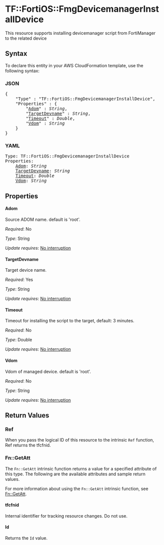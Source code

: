 # TF::FortiOS::FmgDevicemanagerInstallDevice

This resource supports installing devicemanager script from FortiManager to the related device

## Syntax

To declare this entity in your AWS CloudFormation template, use the following syntax:

### JSON

<pre>
{
    "Type" : "TF::FortiOS::FmgDevicemanagerInstallDevice",
    "Properties" : {
        "<a href="#adom" title="Adom">Adom</a>" : <i>String</i>,
        "<a href="#targetdevname" title="TargetDevname">TargetDevname</a>" : <i>String</i>,
        "<a href="#timeout" title="Timeout">Timeout</a>" : <i>Double</i>,
        "<a href="#vdom" title="Vdom">Vdom</a>" : <i>String</i>
    }
}
</pre>

### YAML

<pre>
Type: TF::FortiOS::FmgDevicemanagerInstallDevice
Properties:
    <a href="#adom" title="Adom">Adom</a>: <i>String</i>
    <a href="#targetdevname" title="TargetDevname">TargetDevname</a>: <i>String</i>
    <a href="#timeout" title="Timeout">Timeout</a>: <i>Double</i>
    <a href="#vdom" title="Vdom">Vdom</a>: <i>String</i>
</pre>

## Properties

#### Adom

Source ADOM name. default is 'root'.

_Required_: No

_Type_: String

_Update requires_: [No interruption](https://docs.aws.amazon.com/AWSCloudFormation/latest/UserGuide/using-cfn-updating-stacks-update-behaviors.html#update-no-interrupt)

#### TargetDevname

Target device name.

_Required_: Yes

_Type_: String

_Update requires_: [No interruption](https://docs.aws.amazon.com/AWSCloudFormation/latest/UserGuide/using-cfn-updating-stacks-update-behaviors.html#update-no-interrupt)

#### Timeout

Timeout for installing the script to the target, default: 3 minutes.

_Required_: No

_Type_: Double

_Update requires_: [No interruption](https://docs.aws.amazon.com/AWSCloudFormation/latest/UserGuide/using-cfn-updating-stacks-update-behaviors.html#update-no-interrupt)

#### Vdom

Vdom of managed device. default is 'root'.

_Required_: No

_Type_: String

_Update requires_: [No interruption](https://docs.aws.amazon.com/AWSCloudFormation/latest/UserGuide/using-cfn-updating-stacks-update-behaviors.html#update-no-interrupt)

## Return Values

### Ref

When you pass the logical ID of this resource to the intrinsic `Ref` function, Ref returns the tfcfnid.

### Fn::GetAtt

The `Fn::GetAtt` intrinsic function returns a value for a specified attribute of this type. The following are the available attributes and sample return values.

For more information about using the `Fn::GetAtt` intrinsic function, see [Fn::GetAtt](https://docs.aws.amazon.com/AWSCloudFormation/latest/UserGuide/intrinsic-function-reference-getatt.html).

#### tfcfnid

Internal identifier for tracking resource changes. Do not use.

#### Id

Returns the <code>Id</code> value.

